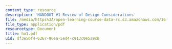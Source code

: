 ```yaml
---
content_type: resource
description: 'HANDOUT #1 Review of Design Considerations'
file: /media/https%3A/open-learning-course-data-rc.s3.amazonaws.com/16-20-structural-mechanics-fall-2002/df3e56f4626796ea5ed4c913c0e5a9cb_ho1.pdf
file_type: application/pdf
resourcetype: Document
title: ho1.pdf
uid: df3e56f4-6267-96ea-5ed4-c913c0e5a9cb
---
```

